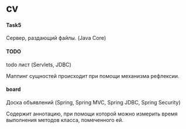 # cv

#### Task5
Сервер, раздающий файлы. (Java Core)

#### TODO
todo лист (Servlets, JDBC)

Маппинг сущностей происходит при помощи механизма рефлексии.

#### board
Доска объявлений (Spring, Spring MVC, Spring JDBC, Spring Security)

Содержит аннотацию, при помощи которой можно измерить время выполнения методов класса, помеченного ей.